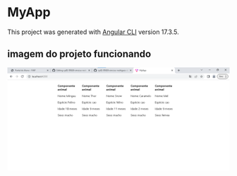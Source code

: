 # MyApp

This project was generated with [Angular CLI](https://github.com/angular/angular-cli) version 17.3.5.

## imagem do projeto funcionando
![Imagem do projeto funcionando](./src/assets/projeto-funcionando.png)
